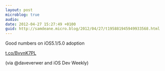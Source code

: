 ```yaml
---
layout: post
microblog: true
audio: 
date: 2012-04-27 15:27:49 +0100
guid: http://samdeane.micro.blog/2012/04/27/t195881945949933568.html
---
```

Good numbers on iOS5.1/5.0 adoption

[t.co/BvvnK7PL](http://t.co/BvvnK7PL)

(via @daveverwer and iOS Dev Weekly)

